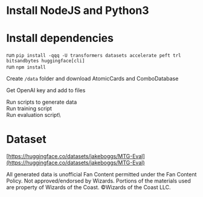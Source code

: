 # Install NodeJS and Python3

# Install dependencies
run `pip install -qqq -U transformers datasets accelerate peft trl bitsandbytes huggingface[cli]`\
run `npm install`

Create `/data` folder and download AtomicCards and ComboDatabase

Get OpenAI key and add to files

Run scripts to generate data\
Run training script\
Run evaluation script\

# Dataset
[https://huggingface.co/datasets/jakeboggs/MTG-Eval](https://huggingface.co/datasets/jakeboggs/MTG-Eval)

All generated data is unofficial Fan Content permitted under the Fan Content Policy. Not approved/endorsed by Wizards. Portions of the materials used are property of Wizards of the Coast. ©Wizards of the Coast LLC.